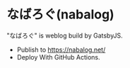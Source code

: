 # なばろぐ(nabalog)
"なばろぐ" is weblog build by GatsbyJS.

* Publish to https://nabalog.net/    
* Deploy With GitHub Actions.
